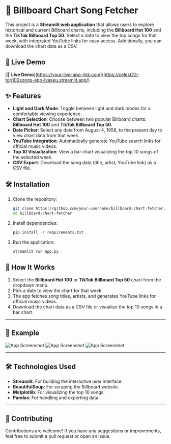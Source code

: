 # 🎵 Billboard Chart Song Fetcher

This project is a **Streamlit web application** that allows users to explore historical and current Billboard charts, including the **Billboard Hot 100** and the **TikTok Billboard Top 50**. Select a date to view the top songs for that week, with integrated YouTube links for easy access. Additionally, you can download the chart data as a CSV.

## 🚀 Live Demo

[🔴 **Live Demo**](https://your-live-app-link.com](https://celest23-top100songs-app-lvaseu.streamlit.app/)


## ✨ Features
- **Light and Dark Mode**: Toggle between light and dark modes for a comfortable viewing experience.
- **Chart Selection**: Choose between two popular Billboard charts: **Billboard Hot 100** and **TikTok Billboard Top 50**.
- **Date Picker**: Select any date from August 4, 1958, to the present day to view chart data from that week.
- **YouTube Integration**: Automatically generate YouTube search links for official music videos.
- **Top 10 Visualization**: View a bar chart visualizing the top 10 songs of the selected week.
- **CSV Export**: Download the song data (title, artist, YouTube link) as a CSV file.

## 🛠 Installation

1. Clone the repository:
   ```bash
   git clone https://github.com/your-username/billboard-chart-fetcher.git
   cd billboard-chart-fetcher
   
2. Install dependencies:
    ```bash
    pip install -r requirements.txt
    
3. Run the application:
   ```bash
   streamlit run app.py
   
## 🎯 How It Works

1. Select the **Billboard Hot 100** or **TikTok Billboard Top 50** chart from the dropdown menu.
2. Pick a date to view the chart for that week.
3. The app fetches song titles, artists, and generates YouTube links for official music videos.
4. Download the chart data as a CSV file or visualize the top 10 songs in a bar chart.

---

## 🌟 Example

![App Screenshot](images/topsongs1.png)
![App Screenshot](images/topsongs2.png)
![App Screenshot](images/topsongs3.png)

---

## 🛠️ Technologies Used

- **Streamlit**: For building the interactive user interface.
- **BeautifulSoup**: For scraping the Billboard website.
- **Matplotlib**: For visualizing the top 10 songs.
- **Pandas**: For handling and exporting data.

---

## 🤝 Contributing

Contributions are welcome! If you have any suggestions or improvements, feel free to submit a pull request or open an issue.
